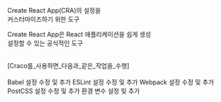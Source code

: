 Create React App(CRA)의 설정을 
<br>
커스터마이즈하기 위한 도구

Create React App은 React 애플리케이션을 쉽게 생성
<br>
설정할 수 있는 공식적인 도구
<br>
<br>

[Craco를_사용하면_다음과_같은_작업을_수행]
<br>
<br>
Babel 설정 수정 및 추가
ESLint 설정 수정 및 추가
Webpack 설정 수정 및 추가
PostCSS 설정 수정 및 추가
환경 변수 설정 및 추가